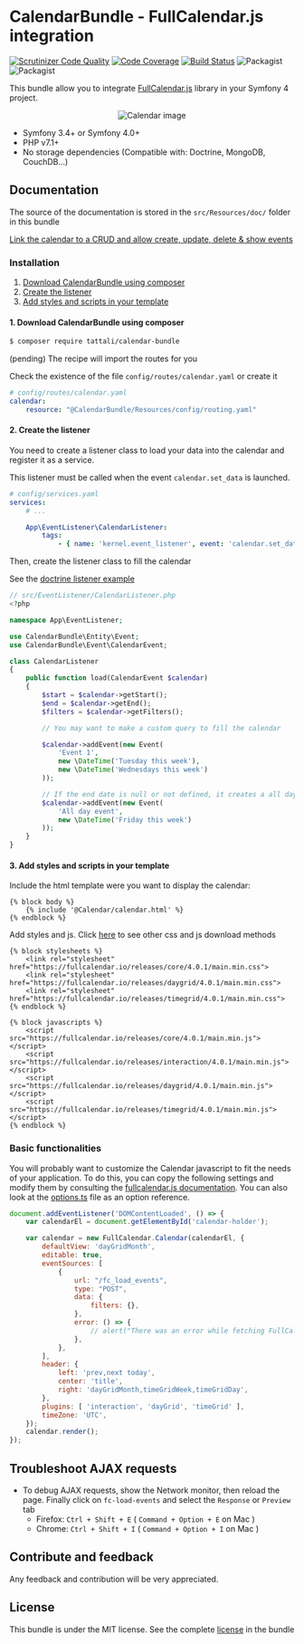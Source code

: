 CalendarBundle - FullCalendar.js integration
===========================================

[![Scrutinizer Code Quality](https://scrutinizer-ci.com/g/tattali/CalendarBundle/badges/quality-score.png?b=master)](https://scrutinizer-ci.com/g/tattali/CalendarBundle/?branch=master)
[![Code Coverage](https://scrutinizer-ci.com/g/tattali/CalendarBundle/badges/coverage.png?b=master)](https://scrutinizer-ci.com/g/tattali/CalendarBundle/?branch=master)
[![Build Status](https://scrutinizer-ci.com/g/tattali/CalendarBundle/badges/build.png?b=master)](https://scrutinizer-ci.com/g/tattali/CalendarBundle/build-status/master)
![Packagist](https://img.shields.io/packagist/dt/tattali/calendar-bundle.svg)
![Packagist](https://img.shields.io/packagist/v/tattali/calendar-bundle.svg)

This bundle allow you to integrate [FullCalendar.js](http://fullcalendar.io/) library in your Symfony 4 project.

<p align="center">
  <img src="https://user-images.githubusercontent.com/10502887/54887938-897a4d00-4e98-11e9-8db1-aff8c43aa6d3.png" alt="Calendar image">
</p>

* Symfony 3.4+ or Symfony 4.0+
* PHP v7.1+
* No storage dependencies (Compatible with: Doctrine, MongoDB, CouchDB...)

Documentation
-------------

The source of the documentation is stored in the `src/Resources/doc/` folder in this bundle

[Link the calendar to a CRUD and allow create, update, delete & show events](src/Resources/doc/doctrine-crud.md)

### Installation

1. [Download CalendarBundle using composer](#1-download-calendarbundle-using-composer)
2. [Create the listener](#2-create-the-listener)
3. [Add styles and scripts in your template](#3-add-styles-and-scripts-in-your-template)

#### 1. Download CalendarBundle using composer

```sh
$ composer require tattali/calendar-bundle
```
(pending) The recipe will import the routes for you

Check the existence of the file `config/routes/calendar.yaml` or create it
```yaml
# config/routes/calendar.yaml
calendar:
    resource: "@CalendarBundle/Resources/config/routing.yaml"
```

#### 2. Create the listener
You need to create a listener class to load your data into the calendar and register it as a service.

This listener must be called when the event `calendar.set_data` is launched.
```yaml
# config/services.yaml
services:
    # ...

    App\EventListener\CalendarListener:
        tags:
            - { name: 'kernel.event_listener', event: 'calendar.set_data', method: load }
```

Then, create the listener class to fill the calendar

See the [doctrine listener example](src/Resources/doc/doctrine-crud.md#full-listener)

```php
// src/EventListener/CalendarListener.php
<?php

namespace App\EventListener;

use CalendarBundle\Entity\Event;
use CalendarBundle\Event\CalendarEvent;

class CalendarListener
{
    public function load(CalendarEvent $calendar)
    {
        $start = $calendar->getStart();
        $end = $calendar->getEnd();
        $filters = $calendar->getFilters();

        // You may want to make a custom query to fill the calendar

        $calendar->addEvent(new Event(
            'Event 1',
            new \DateTime('Tuesday this week'),
            new \DateTime('Wednesdays this week')
        ));

        // If the end date is null or not defined, it creates a all day event
        $calendar->addEvent(new Event(
            'All day event',
            new \DateTime('Friday this week')
        ));
    }
}
```

#### 3. Add styles and scripts in your template

Include the html template were you want to display the calendar:

```twig
{% block body %}
    {% include '@Calendar/calendar.html' %}
{% endblock %}
```

Add styles and js. Click [here](https://fullcalendar.io/download) to see other css and js download methods

```twig
{% block stylesheets %}
    <link rel="stylesheet" href="https://fullcalendar.io/releases/core/4.0.1/main.min.css">
    <link rel="stylesheet" href="https://fullcalendar.io/releases/daygrid/4.0.1/main.min.css">
    <link rel="stylesheet" href="https://fullcalendar.io/releases/timegrid/4.0.1/main.min.css">
{% endblock %}

{% block javascripts %}
    <script src="https://fullcalendar.io/releases/core/4.0.1/main.min.js"></script>
    <script src="https://fullcalendar.io/releases/interaction/4.0.1/main.min.js"></script>
    <script src="https://fullcalendar.io/releases/daygrid/4.0.1/main.min.js"></script>
    <script src="https://fullcalendar.io/releases/timegrid/4.0.1/main.min.js"></script>
{% endblock %}
```

### Basic functionalities

You will probably want to customize the Calendar javascript to fit the needs of your application.
To do this, you can copy the following settings and modify them by consulting the [fullcalendar.js documentation](https://fullcalendar.io/docs). You can also look at the [options.ts](https://github.com/fullcalendar/fullcalendar/blob/master/src/core/options.ts) file as an option reference.
```js
document.addEventListener('DOMContentLoaded', () => {
    var calendarEl = document.getElementById('calendar-holder');

    var calendar = new FullCalendar.Calendar(calendarEl, {
        defaultView: 'dayGridMonth',
        editable: true,
        eventSources: [
            {
                url: "/fc_load_events",
                type: "POST",
                data: {
                    filters: {},
                },
                error: () => {
                    // alert("There was an error while fetching FullCalendar!");
                },
            },
        ],
        header: {
            left: 'prev,next today',
            center: 'title',
            right: 'dayGridMonth,timeGridWeek,timeGridDay',
        },
        plugins: [ 'interaction', 'dayGrid', 'timeGrid' ],
        timeZone: 'UTC',
    });
    calendar.render();
});
```

## Troubleshoot AJAX requests

* To debug AJAX requests, show the Network monitor, then reload the page. Finally click on `fc-load-events` and select the `Response` or `Preview` tab
    - Firefox: `Ctrl + Shift + E` ( `Command + Option + E` on Mac )
    - Chrome: `Ctrl + Shift + I` ( `Command + Option + I` on Mac )

Contribute and feedback
-----------------------

Any feedback and contribution will be very appreciated.

License
-------

This bundle is under the MIT license. See the complete [license](LICENSE) in the bundle
